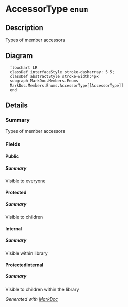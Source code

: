 # AccessorType `enum`

## Description
Types of member accessors

## Diagram
```mermaid
  flowchart LR
  classDef interfaceStyle stroke-dasharray: 5 5;
  classDef abstractStyle stroke-width:4px
  subgraph MarkDoc.Members.Enums
  MarkDoc.Members.Enums.AccessorType[[AccessorType]]
  end
```

## Details
### Summary
Types of member accessors

### Fields
#### Public
##### Summary
Visible to everyone

#### Protected
##### Summary
Visible to children

#### Internal
##### Summary
Visible within library

#### ProtectedInternal
##### Summary
Visible to children within the library

*Generated with* [*MarkDoc*](https://github.com/hailstorm75/MarkDoc.Core)
